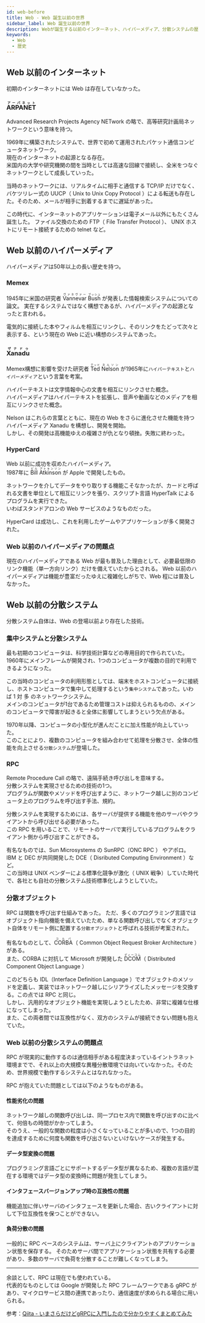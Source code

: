 ```yaml
---
id: web-before
title: Web - Web 誕生以前の世界
sidebar_label: Web 誕生以前の世界
description: Webが誕生する以前のインターネット、ハイパーメディア、分散システムの歴史まとめ
keywords:
  - Web
  - 歴史
---
```


## Web 以前のインターネット
初期のインターネットには Web は存在していなかった。

### <ruby><rb>ARPANET</rb><rt>アーパネット</rt></ruby>
Advanced Research Projects Agency NETwork の略で、高等研究計画局ネットワークという意味を持つ。

1969年に構築されたシステムで、世界で初めて運用されたパケット通信コンピュータネットワーク。  
現在のインターネットの起源となる存在。  
米国内の大学や研究機関の間を当時としては高速な回線で接続し、全米をつなぐネットワークとして成長していった。

当時のネットワークには、リアルタイムに相手と通信する TCP/IP だけでなく、バケツリレー式の UUCP（ Unix to Unix Copy Protocol ）による転送も存在した。そのため、メールが相手に到着するまでに遅延があった。

この時代に、インターネットのアプリケーションは電子メール以外にもたくさん誕生した。
ファイル交換のための FTP（ File Transfer Protocol ）、 UNIX ホストにリモート接続するための telnet など。

## Web 以前のハイパーメディア
ハイパーメディアは50年以上の長い歴史を持つ。

### Memex
1945年に米国の研究者 <ruby><rb>Vannevar</rb><rt>ヴァネヴァー</rt></ruby> <ruby><rb>Bush</rb><rt>ブッシュ</rt></ruby> が発表した情報検索システムについての論文。
実在するシステムではなく構想であるが、ハイパーメディアの起源となったと言われる。

電気的に接続した本やフィルムを相互にリンクし、そのリンクをたどって次々と表示する、という現在の Web に近い構想のシステムであった。

### <ruby><rb>Xanadu</rb><rt>ザナドゥ</rt></ruby>
Memex構想に影響を受けた研究者 <ruby><rb>Ted</rb><rt>テッド</rt></ruby> <ruby><rb>Nelson</rb><rt>ネルソン</rt></ruby> が1965年に`ハイパーテキスト`と`ハイパーメディア`という言葉を考案。

ハイパーテキストは文字情報中心の文書を相互にリンクさせた概念。  
ハイパーメディアはハイパーテキストを拡張し、音声や動画などのメディアを相互にリンクさせた概念。

Nelson はこれらの言葉とともに、現在の Web をさらに進化させた機能を持つハイパーメディア Xanadu を構想し、開発を開始。  
しかし、その開発は高機能ゆえの複雑さが仇となり頓挫。失敗に終わった。

### HyperCard
Web 以前に成功を収めたハイパーメディア。  
1987年に <ruby><rb>Bill</rb><rt>ビル</rt></ruby> <ruby><rb>Atkinson</rb><rt>アトキンソン</rt></ruby> が Apple で開発したもの。

ネットワークを介してデータをやり取りする機能こそなかったが、カードと呼ばれる文書を単位として相互にリンクを張り、スクリプト言語 HyperTalk によるプログラムを実行できた。  
いわばスタンドアロンの Web サービスのようなものだった。

HyperCard は成功し、これを利用したゲームやアプリケーションが多く開発された。

### Web 以前のハイパーメディアの問題点
現在のハイパーメディアである Web が最も普及した理由として、必要最低限のリンク機能（単一方向リンク）だけを備えていたからとされる。
Web 以前のハイパーメディアは機能が豊富だったゆえに複雑化しがちで、Web 程には普及しなかった。

## Web 以前の分散システム
分散システム自体は、Web の登場以前より存在した技術。

### 集中システムと分散システム
最も初期のコンピュータは、科学技術計算などの専用目的で作られていた。
1960年にメインフレームが開発され、1つのコンピュータが複数の目的で利用できるようになった。

この当時のコンピュータの利用形態としては、端末をホストコンピュータに接続し、ホストコンピュータで集中して処理するという`集中システム`であった。いわば 1 対 多 のネットワークシステム。  
メインのコンピュータが1台であるため管理コストは抑えられるものの、メインのコンピュータで障害が起きると全体に影響してしまうという欠点がある。

1970年以降、コンピュータの小型化が進んだことに加え性能が向上していった。  
このことにより、複数のコンピュータを組み合わせて処理を分散させ、全体の性能を向上させる`分散システム`が登場した。

### RPC
Remote Procedure Call の略で、遠隔手続き呼び出しを意味する。  
分散システムを実現させるための技術の1つ。  
プログラムが関数やメソッドを呼び出すように、ネットワーク越しに別のコンピュータ上のプログラムを呼び出す手法、規約。

分散システムを実現するためには、各サーバが提供する機能を他のサーバやクライアントから呼び出せる必要があった。  
この RPC を用いることで、リモートのサーバで実行しているプログラムをクライアント側から呼び出すことができる。

有名なものでは、Sun Microsystems の SunRPC（ONC RPC ） やアポロ。  
IBM と DEC が共同開発した DCE（ Disributed Computing Environment ）など。  
この当時は UNIX ベンダーによる標準化競争が激化（ UNIX 戦争）していた時代で、各社とも自社の分散システム技術標準化しようとしていた。

### 分散オブジェクト
RPC は関数を呼び出す仕組みであった。
ただ、多くのプログラミング言語ではオブジェクト指向機能を備えていたため、単なる関数呼び出しでなくオブジェクト自体をリモート側に配置する`分散オブジェクト`と呼ばれる技術が考案された。

有名なものとして、<ruby><rb>CORBA</rb><rt>コルバ</rt></ruby>（ Common Object Request Broker Architecture ）がある。  
また、CORBA に対抗して Microsoft が開発した <ruby><rb>DCOM</rb><rt>ディーコム</rt></ruby>（ Distributed Component Object Language ）

このどちらも IDL（Interface Definition Language ）でオブジェクトのメソッドを定義し、実装ではネットワーク越しにシリアライズしたメッセージを交換する。この点では RPC と同じ。  
しかし、汎用的なオブジェクト機能を実現しようとしたため、非常に複雑な仕様になってしまった。  
また、この両者間では互換性がなく、双方のシステムが接続できない問題も抱えていた。

### Web 以前の分散システムの問題点
RPC が現実的に動作するのは通信相手がある程度決まっているイントラネット環境までで、それ以上の大規模な異種分散環境では向いていなかった。そのため、世界規模で動作するシステムとはなれなかった。

RPC が抱えていた問題としては以下のようなものがある。

#### 性能劣化の問題
ネットワーク越しの関数呼び出しは、同一プロセス内で関数を呼び出すのに比べて、何倍もの時間がかかってしまう。  
そのうえ、一般的な関数の粒度は小さくなっていることが多いので、1つの目的を達成するために何度も関数を呼び出さないといけないケースが発生する。

#### データ型変換の問題
プログラミング言語ごとにサポートするデータ型が異なるため、複数の言語が混在する環境ではデータ型の変換時に問題が発生してしまう。

#### インタフェースバージョンアップ時の互換性の問題
機能追加に伴いサーバのインタフェースを更新した場合、古いクライアントに対して下位互換性を保つことができない。

#### 負荷分散の問題
一般的に RPC ベースのシステムは、サーバ上にクライアントのアプリケーション状態を保存する。
そのためサーバ間でアプリケーション状態を共有する必要があり、多数のサーバで負荷を分散することが難しくなってしまう。

---
余談として、RPC は現在でも使われている。  
代表的なものとしては Google が開発した RPC フレームワークである gRPC があり、マイクロサービス間の連携であったり、通信速度が求められる場合に用いられる。

参考：[Qiita - いまさらだけどgRPCに入門したので分かりやすくまとめてみた](https://qiita.com/gold-kou/items/a1cc2be6045723e242eb)